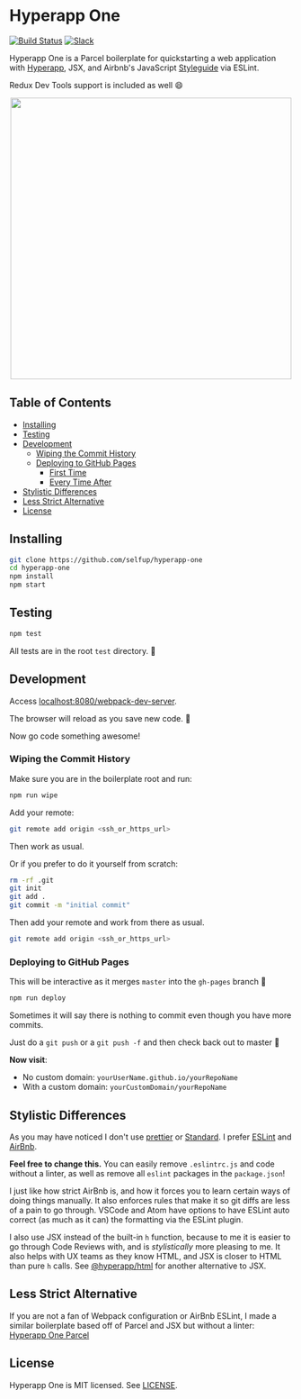 # Hyperapp One

[![Build Status](https://travis-ci.org/selfup/hyperapp-one.svg?branch=master)](https://travis-ci.org/selfup/hyperapp-one) [![Slack](https://hyperappjs.herokuapp.com/badge.svg)](https://hyperappjs.herokuapp.com 'Join us')

Hyperapp One is a Parcel boilerplate for quickstarting a web application with [Hyperapp](https://github.com/hyperapp/hyperapp), JSX, and Airbnb's JavaScript [Styleguide](https://github.com/airbnb/javascript) via ESLint.

Redux Dev Tools support is included as well :smile:

<div align=center>
  <a href=http://selfup.github.io/hyperapp-one>
    <img width=500 src=https://user-images.githubusercontent.com/56996/35205568-92ab325a-ff79-11e7-8978-81f0866c53af.gif />
  </a>
</div>

<h2>Table of Contents</h2>

<!-- TOC -->

- [Installing](#installing)
- [Testing](#testing)
- [Development](#development)
  - [Wiping the Commit History](#wiping-the-commit-history)
  - [Deploying to GitHub Pages](#deploying-to-github-pages)
    - [First Time](#first-time)
    - [Every Time After](#every-time-after)
- [Stylistic Differences](#stylistic-differences)
- [Less Strict Alternative](#less-strict-alternative)
- [License](#license)

<!-- /TOC -->

## Installing

```bash
git clone https://github.com/selfup/hyperapp-one
cd hyperapp-one
npm install
npm start
```

## Testing

```bash
npm test
```

All tests are in the root `test` directory. :tada:

## Development

Access [localhost:8080/webpack-dev-server](http://localhost:8080/webpack-dev-server/index.html).

The browser will reload as you save new code. 🚀

Now go code something awesome!

### Wiping the Commit History

Make sure you are in the boilerplate root and run:

```bash
npm run wipe
```

Add your remote:

```bash
git remote add origin <ssh_or_https_url>
```

Then work as usual.

Or if you prefer to do it yourself from scratch:

```bash
rm -rf .git
git init
git add .
git commit -m "initial commit"
```

Then add your remote and work from there as usual.

```bash
git remote add origin <ssh_or_https_url>
```

### Deploying to GitHub Pages

This will be interactive as it merges `master` into the `gh-pages` branch :pray:

```bash
npm run deploy
```

Sometimes it will say there is nothing to commit even though you have more commits.

Just do a `git push` or a `git push -f` and then check back out to master :pray:

**Now visit**:

- No custom domain: `yourUserName.github.io/yourRepoName`
- With a custom domain: `yourCustomDomain/yourRepoName`

## Stylistic Differences

As you may have noticed I don't use [prettier](https://github.com/prettier/prettier) or [Standard](https://github.com/standard/standard). I prefer [ESLint](https://github.com/eslint/eslint) and [AirBnb](https://github.com/airbnb/javascript).

**Feel free to change this.** You can easily remove `.eslintrc.js` and code without a linter, as well as remove all `eslint` packages in the `package.json`!

I just like how strict AirBnb is, and how it forces you to learn certain ways of doing things manually. It also enforces rules that make it so git diffs are less of a pain to go through. VSCode and Atom have options to have ESLint auto correct (as much as it can) the formatting via the ESLint plugin.

I also use JSX instead of the built-in `h` function, because to me it is easier to go through Code Reviews with, and is _stylistically_ more pleasing to me. It also helps with UX teams as they know HTML, and JSX is closer to HTML than pure `h` calls. See [@hyperapp/html](https://github.com/hyperapp/html) for another alternative to JSX.

## Less Strict Alternative

If you are not a fan of Webpack configuration or AirBnb ESLint, I made a similar boilerplate based off of Parcel and JSX but without a linter: [Hyperapp One Parcel](https://github.com/selfup/hyperapp-one-parcel)

## License

Hyperapp One is MIT licensed. See [LICENSE](LICENSE).

